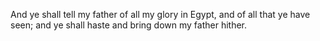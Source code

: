 And ye shall tell my father of all my glory in Egypt, and of all that ye have seen; and ye shall haste and bring down my father hither.

